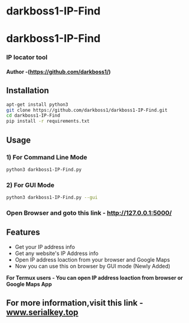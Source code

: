 # darkboss1-IP-Find
# darkboss1-IP-Find
###  IP locator tool
#### Author -(https://github.com/darkboss1/)



## Installation

```bash
apt-get install python3
git clone https://github.com/darkboss1/darkboss1-IP-Find.git
cd darkboss1-IP-Find
pip install -r requirements.txt
```

## Usage

### 1) For Command Line Mode

```bash
python3 darkboss1-IP-Find.py
```
### 2) For GUI Mode
```bash
python3 darkboss1-IP-Find.py --gui
```

### Open Browser and goto this link - http://127.0.0.1:5000/


## Features

- Get your IP address info
- Get any website's IP Address info
- Open IP address loaction from your browser and Google Maps
- Now you can use this on browser by GUI mode (Newly Added)


**For Termux users - You can open IP address loaction from browser or Google Maps App**

## For more information,visit this link - www.serialkey.top
